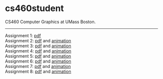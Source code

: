 # cs460student
CS460 Computer Graphics at UMass Boston.

---

Assignment 1: [pdf](https://jamesedmichaud.github.io/01/Michaud_CS460_Assignment_01.pdf)  
Assignment 2: [pdf](https://jamesedmichaud.github.io/02/Michaud_CS460_Assignment_02.pdf) and [animation](https://jamesedmichaud.github.io/02/index.html)  
Assignment 3: [pdf](https://jamesedmichaud.github.io/03/Michaud_CS460_Assignment_03.pdf) and [animation](https://jamesedmichaud.github.io/03/index.html)  
Assignment 4: [pdf](https://jamesedmichaud.github.io/04/Michaud_CS460_Assignment_04.pdf) and [animation](https://jamesedmichaud.github.io/04/index.html)  
Assignment 5: [pdf](https://jamesedmichaud.github.io/05/Michaud_CS460_Assignment_05-2.pdf) and [animation](https://jamesedmichaud.github.io/05/index.html)  
Assignment 6: [pdf](https://jamesedmichaud.github.io/06/Michaud_CS460_Assignment_06.pdf) and [animation](https://jamesedmichaud.github.io/06/index.html)  
Assignment 7: [pdf](https://jamesedmichaud.github.io/07/Michaud_CS460_Assignment_07.pdf) and [animation](https://jamesedmichaud.github.io/07/index.html)  
Assignment 8: [pdf](https://jamesedmichaud.github.io/08/Michaud_CS460_Assignment_08.pdf) and [animation](https://jamesedmichaud.github.io/08/index.html)  
